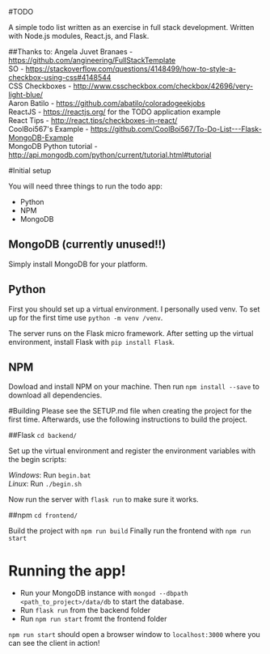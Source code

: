 #TODO

A simple todo list written as an exercise in full stack development.
Written with Node.js modules, React.js, and Flask.

##Thanks to:
Angela Juvet Branaes - https://github.com/angineering/FullStackTemplate  
SO - https://stackoverflow.com/questions/4148499/how-to-style-a-checkbox-using-css#4148544  
CSS Checkboxes - http://www.csscheckbox.com/checkbox/42696/very-light-blue/  
Aaron Batilo - https://github.com/abatilo/coloradogeekjobs  
ReactJS - https://reactjs.org/ for the TODO application example  
React Tips - http://react.tips/checkboxes-in-react/  
CoolBoi567's Example - https://github.com/CoolBoi567/To-Do-List---Flask-MongoDB-Example  
MongoDB Python tutorial - http://api.mongodb.com/python/current/tutorial.html#tutorial  

#Initial setup

You will need three things to run the todo app:
- Python
- NPM
- MongoDB

## MongoDB (currently unused!!)
Simply install MongoDB for your platform.

## Python
First you should set up a virtual environment. I personally used venv.
To set up for the first time use `python -m venv /venv`.

The server runs on the Flask micro framework. After setting up the virtual environment, install
Flask with `pip install Flask`.

## NPM
Dowload and install NPM on your machine. Then run `npm install --save` to download all dependencies.

#Building
Please see the SETUP.md file when creating the project for the first time. Afterwards, use the 
following instructions to build the project.

##Flask
`cd backend/`

Set up the virtual environment and register the environment variables with the begin scripts:  

_Windows_: Run `begin.bat`  
_Linux_: Run `./begin.sh`  

Now run the server with `flask run` to make sure it works. 

##npm
`cd frontend/`  

Build the project with `npm run build`
Finally run the frontend with `npm run start`  

# Running the app!
- Run your MongoDB instance with `mongod --dbpath <path_to_project>/data/db` to start the database.
- Run `flask run` from the backend folder
- Run `npm run start` fromt the frontend folder

`npm run start` should open a browser window to `localhost:3000` where you can see the client in action!
